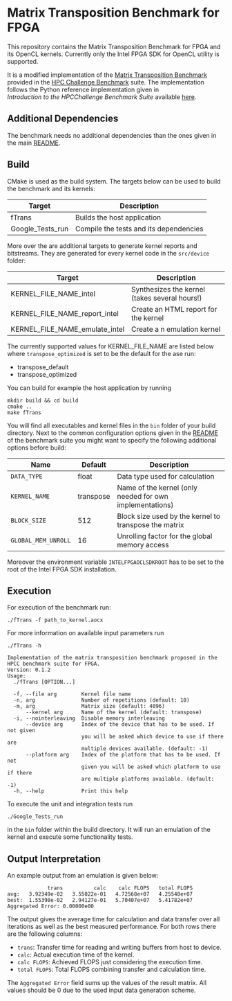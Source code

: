 # Matrix Transposition Benchmark for FPGA

This repository contains the Matrix Transposition Benchmark for FPGA and its OpenCL kernels.
Currently only the  Intel FPGA SDK for OpenCL utility is supported.

It is a modified implementation of the
[Matrix Transposition Benchmark](http://www.netlib.org/parkbench/html/matrix-kernels.html)
provided in the [HPC Challenge Benchmark](https://icl.utk.edu/hpcc/) suite.
The implementation follows the Python reference implementation given in  
_Introduction to the HPCChallenge Benchmark Suite_ available
[here](http://icl.cs.utk.edu/news_pub/submissions/hpcc-challenge-intro.pdf).

## Additional Dependencies

The benchmark needs no additional dependencies than the ones given in the main [README](../README.md).

## Build

CMake is used as the build system.
The targets below can be used to build the benchmark and its kernels:

 |  Target  | Description                                    |
 | -------- | ---------------------------------------------- |
 | fTrans   | Builds the host application                    |
 | Google_Tests_run| Compile the tests and its dependencies  |
 
 More over the are additional targets to generate kernel reports and bitstreams.
 They are generated for every kernel code in the `src/device` folder:
 
  |  Target  | Description                                    |
  | -------- | ---------------------------------------------- |
  | KERNEL_FILE_NAME_intel          | Synthesizes the kernel (takes several hours!)  |
  | KERNEL_FILE_NAME_report_intel   | Create an HTML report for the kernel    |
  | KERNEL_FILE_NAME_emulate_intel  | Create a n emulation kernel             |
  
The currently supported values for KERNEL_FILE_NAME are listed below where `transpose_optimized` is set to be the default for the ase run:

- transpose_default
- transpose_optimized
 
 You can build for example the host application by running
 
    mkdir build && cd build
    cmake ..
    make fTrans

You will find all executables and kernel files in the `bin`
folder of your build directory.
Next to the common configuration options given in the [README](../README.md) of the benchmark suite you might want to specify the following additional options before build:

Name             | Default     | Description                          |
---------------- |-------------|--------------------------------------|
 `DATA_TYPE`     | float       | Data type used for calculation       |
`KERNEL_NAME`| transpose | Name of the kernel (only needed for own implementations) |
`BLOCK_SIZE`    | 512          | Block size used by the kernel to transpose the matrix |
`GLOBAL_MEM_UNROLL`| 16        | Unrolling factor for the global memory access |

Moreover the environment variable `INTELFPGAOCLSDKROOT` has to be set to the root
of the Intel FPGA SDK installation.

## Execution

For execution of the benchmark run:

    ./fTrans -f path_to_kernel.aocx
    
For more information on available input parameters run

    ./fTrans -h
    
    Implementation of the matrix transposition benchmark proposed in the HPCC benchmark suite for FPGA.
    Version: 0.1.2
    Usage:
      ./fTrans [OPTION...]
    
      -f, --file arg        Kernel file name
      -n, arg               Number of repetitions (default: 10)
      -m, arg               Matrix size (default: 4096)
          --kernel arg      Name of the kernel (default: transpose)
      -i, --nointerleaving  Disable memory interleaving
          --device arg      Index of the device that has to be used. If not given
                            you will be asked which device to use if there are
                            multiple devices available. (default: -1)
          --platform arg    Index of the platform that has to be used. If not
                            given you will be asked which platform to use if there
                            are multiple platforms available. (default: -1)
      -h, --help            Print this help
    

    
To execute the unit and integration tests run

    ./Google_Tests_run
    
in the `bin` folder within the build directory.
It will run an emulation of the kernel and execute some functionality tests.

## Output Interpretation

An example output from an emulation is given below:

                 trans          calc    calc FLOPS   total FLOPS
    avg:   3.92349e-02   3.55022e-01   4.72568e+07   4.25540e+07
    best:  1.55398e-02   2.94127e-01   5.70407e+07   5.41782e+07
    Aggregated Error: 0.00000e00

The output gives the average time for calculation and data transfer
over all iterations as well as the best measured performance.
For both rows there are the following columns:

- `trans`: Transfer time for reading and writing buffers from host to device.
- `calc`: Actual execution time of the kernel.
- `calc FLOPS`: Achieved FLOPS just considering the execution time.
- `total FLOPS`: Total FLOPS combining transfer and calculation time.

The `Aggregated Error` field sums up the values of the result matrix. All values
should be 0 due to the used input data generation scheme.


